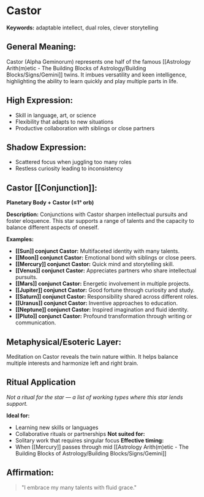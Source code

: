 # Castor


**Keywords:** adaptable intellect, dual roles, clever storytelling

## General Meaning:
Castor (Alpha Geminorum) represents one half of the famous
[[Astrology Arith(m)etic - The Building Blocks of Astrology/Building Blocks/Signs/Gemini]] twins. It imbues versatility and keen intelligence,
highlighting the ability to learn quickly and play multiple
parts in life.

## High Expression:
- Skill in language, art, or science
- Flexibility that adapts to new situations
- Productive collaboration with siblings or close partners

## Shadow Expression:
- Scattered focus when juggling too many roles
- Restless curiosity leading to inconsistency

## Castor [[Conjunction]]:

**Planetary Body + Castor (≤1° orb)**

**Description:**
Conjunctions with Castor sharpen intellectual pursuits and
foster eloquence. This star supports a range of talents and the
capacity to balance different aspects of oneself.

**Examples:**
- **[[Sun]] conjunct Castor:** Multifaceted identity with many
  talents.
- **[[Moon]] conjunct Castor:** Emotional bond with siblings or close
  peers.
- **[[Mercury]] conjunct Castor:** Quick mind and storytelling skill.
- **[[Venus]] conjunct Castor:** Appreciates partners who share
  intellectual pursuits.
- **[[Mars]] conjunct Castor:** Energetic involvement in multiple
  projects.
- **[[Jupiter]] conjunct Castor:** Good fortune through curiosity and
  study.
- **[[Saturn]] conjunct Castor:** Responsibility shared across
  different roles.
- **[[Uranus]] conjunct Castor:** Inventive approaches to education.
- **[[Neptune]] conjunct Castor:** Inspired imagination and fluid
  identity.
- **[[Pluto]] conjunct Castor:** Profound transformation through
  writing or communication.

## Metaphysical/Esoteric Layer:
Meditation on Castor reveals the twin nature within. It helps
balance multiple interests and harmonize left and right brain.

## Ritual Application
*Not a ritual for the star — a list of working types where this star lends support.*

**Ideal for:**
- Learning new skills or languages
- Collaborative rituals or partnerships
**Not suited for:**
- Solitary work that requires singular focus
**Effective timing:**
- When [[Mercury]] passes through mid [[Astrology Arith(m)etic - The Building Blocks of Astrology/Building Blocks/Signs/Gemini]]

## Affirmation:

> "I embrace my many talents with fluid grace."

